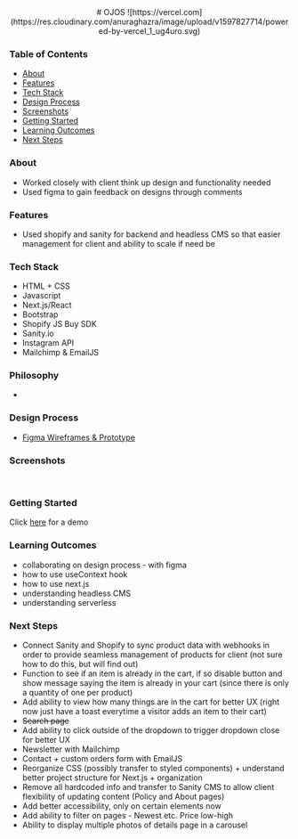 <center># OJOS
![https://vercel.com](https://res.cloudinary.com/anuraghazra/image/upload/v1597827714/powered-by-vercel_1_ug4uro.svg)</center>

### Table of Contents
- [About](#about)
- [Features](#features)
- [Tech Stack](#tech-stack)
- [Design Process](#design-process)
- [Screenshots](#screenshots)
- [Getting Started](#getting-started)
- [Learning Outcomes](#learning-outcomes)
- [Next Steps](#next-steps)

### About 
- Worked closely with client think up design and functionality needed
- Used figma to gain feedback on designs through comments

### Features
- Used shopify and sanity for backend and headless CMS so that easier management for client and ability to scale if need be

### Tech Stack
- HTML + CSS
- Javascript
- Next.js/React
- Bootstrap
- Shopify JS Buy SDK
- Sanity.io 
- Instagram API
- Mailchimp & EmailJS

### Philosophy
- 

### Design Process
- [Figma Wireframes & Prototype](https://www.figma.com/file/Tcwbu0SNd8V8mFCPEImZLe/v1)

### Screenshots
<img src="" caption=""/>
<img src="" caption=""/>
<img src="" caption=""/>
<img src="" caption=""/>
<img src="" caption=""/>
<img src="" caption=""/>

### Getting Started 
Click [here]() for a demo

### Learning Outcomes
- collaborating on design process - with figma
- how to use useContext hook 
- how to use next.js
- understanding headless CMS
- understanding serverless 


### Next Steps
- Connect Sanity and Shopify to sync product data with webhooks in order to provide seamless management of products for client (not sure how to do this, but will find out)
- Function to see if an item is already in the cart, if so disable button and show message saying the item is already in your cart (since there is only a quantity of one per product)
- Add ability to view how many things are in the cart for better UX (right now just have a toast everytime a visitor adds an item to their cart)
- ~~Search page~~
- Add ability to click outside of the dropdown to trigger dropdown close for better UX 
- Newsletter with Mailchimp
- Contact + custom orders form with EmailJS
- Reorganize CSS (possibly transfer to styled components) + understand better project structure for Next.js + organization
- Remove all hardcoded info and transfer to Sanity CMS to allow client flexibility of updating content (Policy and About pages)
- Add better accessibility, only on certain elements now
- Add ability to filter on pages - Newest etc. Price low-high 
- Ability to display multiple photos of details page in a carousel 
